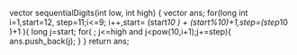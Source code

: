 vector<int> sequentialDigits(int low, int high) {
vector<int> ans;
for(long int i=1,start=12, step=11;i<=9;
i++,start= (start*10 ) + (start%10)+1,step=(step*10 )+1 ){
long j=start;
for( ; j<=high and j<pow(10,i+1);j+=step){
ans.push_back(j);
}
}
return ans;